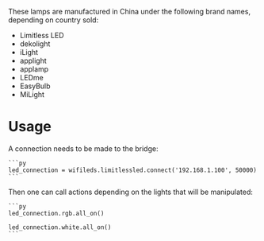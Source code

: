 These lamps are manufactured in China under the following brand names, depending on country sold:

* Limitless LED
* dekolight
* iLight
* applight
* applamp
* LEDme
* EasyBulb
* MiLight

# Usage

A connection needs to be made to the bridge:

    ```py
    led_connection = wifileds.limitlessled.connect('192.168.1.100', 50000)
    ```

Then one can call actions depending on the lights that will be manipulated:

    ```py
    led_connection.rgb.all_on()

    led_connection.white.all_on()
    ```
